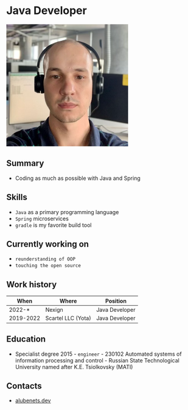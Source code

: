 # Java Developer

![profile_photo.png](profile_photo.png)

## Summary

 * Coding as much as possible with Java and Spring

## Skills

* `Java` as a primary programming language
* `Spring` microservices 
* `gradle` is my favorite build tool

## Currently working on

* `reunderstanding of OOP`
* `touching the open source`

## Work history

| When      | Where              | Position       |
|-----------|--------------------|----------------|
| 2022-*    | Nexign             | Java Developer |
| 2019-2022 | Scartel LLC (Yota) | Java Developer |

## Education

* Specialist degree 2015 - `engineer` - 230102 Automated systems of information processing and control  - Russian State Technological University named after K.E. Tsiolkovsky (MATI) 

## Contacts

* [alubenets.dev](https://alubenets.dev)
